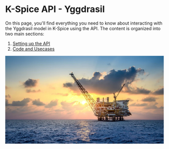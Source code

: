# K-Spice API - Yggdrasil

On this page, you'll find everything you need to know about interacting with the Yggdrasil model in K-Spice using the API.
The content is organized into two main sections:

1. [Setting up the API](https://github.com/eryksiejka47/K-Spice-API-Yggdrasil/blob/1db9d951e5bd75b3b8261b9493c291a102549829/01.%20Setup/README.md)
2. [Code and Usecases](https://github.com/eryksiejka47/K-Spice-API-Yggdrasil/blob/f662c46f1330f8aff2d7dfd9ef62d2be99ad9880/02.%20Examples/README.md)


![cmd](https://github.com/eryksiejka47/K-Spice-API-Yggdrasil/blob/29095e21793f1f7e58b412aeb1f963c2eccdf0a7/images/yggdrasil_47.PNG)
